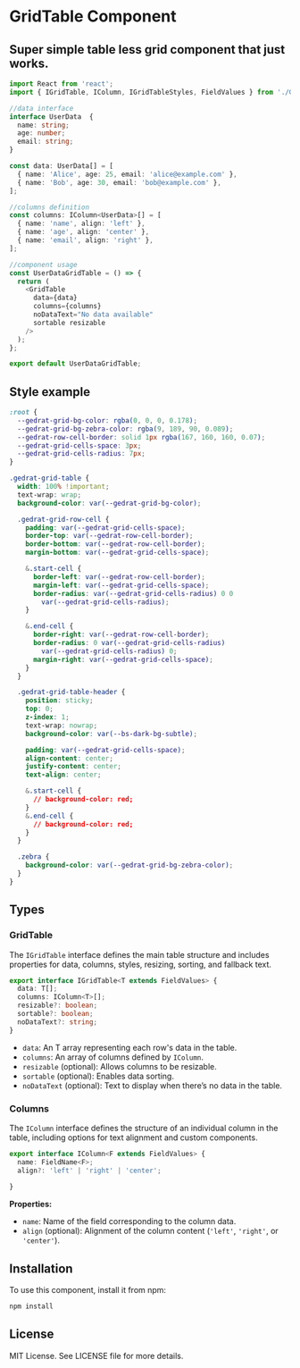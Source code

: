 
# GridTable Component

## Super simple table less grid component that just works.


```typescript
import React from 'react';
import { IGridTable, IColumn, IGridTableStyles, FieldValues } from './GridTable';

//data interface
interface UserData  {
  name: string;
  age: number;
  email: string;
}

const data: UserData[] = [
  { name: 'Alice', age: 25, email: 'alice@example.com' },
  { name: 'Bob', age: 30, email: 'bob@example.com' },
];

//columns definition
const columns: IColumn<UserData>[] = [
  { name: 'name', align: 'left' },
  { name: 'age', align: 'center' },
  { name: 'email', align: 'right' },
];

//component usage
const UserDataGridTable = () => {
  return (
    <GridTable
      data={data}
      columns={columns}   
      noDataText="No data available"
      sortable resizable
    />
  );
};

export default UserDataGridTable;
```


## Style example
```css
:root {
  --gedrat-grid-bg-color: rgba(0, 0, 0, 0.178);
  --gedrat-grid-bg-zebra-color: rgba(9, 189, 90, 0.089);
  --gedrat-row-cell-border: solid 1px rgba(167, 160, 160, 0.07);
  --gedrat-grid-cells-space: 3px;
  --gedrat-grid-cells-radius: 7px;
}

.gedrat-grid-table {
  width: 100% !important;
  text-wrap: wrap;
  background-color: var(--gedrat-grid-bg-color);

  .gedrat-grid-row-cell {
    padding: var(--gedrat-grid-cells-space);
    border-top: var(--gedrat-row-cell-border);
    border-bottom: var(--gedrat-row-cell-border);
    margin-bottom: var(--gedrat-grid-cells-space);

    &.start-cell {
      border-left: var(--gedrat-row-cell-border);
      margin-left: var(--gedrat-grid-cells-space);
      border-radius: var(--gedrat-grid-cells-radius) 0 0
        var(--gedrat-grid-cells-radius);
    }

    &.end-cell {
      border-right: var(--gedrat-row-cell-border);
      border-radius: 0 var(--gedrat-grid-cells-radius)
        var(--gedrat-grid-cells-radius) 0;
      margin-right: var(--gedrat-grid-cells-space);
    }
  }

  .gedrat-grid-table-header {
    position: sticky;
    top: 0;
    z-index: 1;
    text-wrap: nowrap;
    background-color: var(--bs-dark-bg-subtle);

    padding: var(--gedrat-grid-cells-space);
    align-content: center;
    justify-content: center;
    text-align: center;

    &.start-cell {
      // background-color: red;
    }
    &.end-cell {
      // background-color: red;
    }
  }

  .zebra {
    background-color: var(--gedrat-grid-bg-zebra-color);
  }
}

```


## Types

### GridTable
The `IGridTable` interface defines the main table structure and includes properties for data, columns, styles, resizing, sorting, and fallback text.

```typescript
export interface IGridTable<T extends FieldValues> {
  data: T[];
  columns: IColumn<T>[];  
  resizable?: boolean;
  sortable?: boolean;
  noDataText?: string;
}
```

- `data`: An T array representing each row's data in the table.
- `columns`: An array of columns defined by `IColumn`.
- `resizable` (optional): Allows columns to be resizable.
- `sortable` (optional): Enables data sorting.
- `noDataText` (optional): Text to display when there’s no data in the table.


### Columns

The `IColumn` interface defines the structure of an individual column in the table, including options for text alignment and custom components.

```typescript
export interface IColumn<F extends FieldValues> {
  name: FieldName<F>;
  align?: 'left' | 'right' | 'center';
  
}
```

**Properties:**
- `name`: Name of the field corresponding to the column data.
- `align` (optional): Alignment of the column content (`'left'`, `'right'`, or `'center'`).



## Installation

To use this component, install it from npm:

```bash
npm install 
```




## License

MIT License. See LICENSE file for more details.

